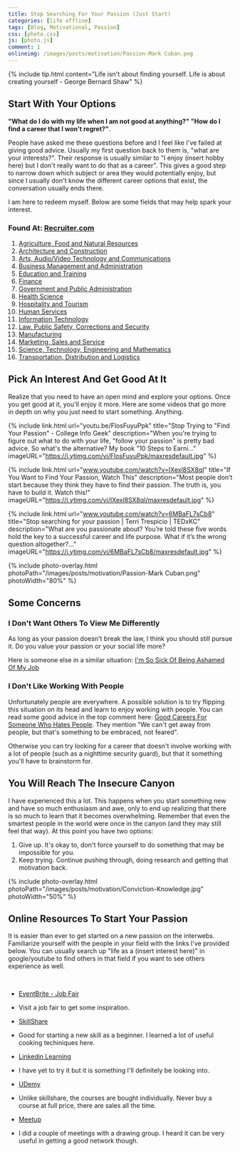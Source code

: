 ```yaml
---
title: Stop Searching For Your Passion (Just Start)
categories: [life offline]
tags: [Blog, Motivational, Passion]
css: [photo.css]
js: [photo.js]
comment: 1
onlineimg: /images/posts/motivation/Passion-Mark Cuban.png
---
```


{% include tip.html content="Life isn't about finding yourself. Life is about creating yourself
\- George Bernard Shaw" %}

## Start With Your Options

**"What do I do with my life when I am not good at anything?" "How do I find a career that I won't regret?"**. 

People have asked me these questions before and I feel like I've failed at giving good advice. Usually my first question back to them is, "what are your interests?". Their response is usually similar to "I enjoy (insert hobby here) but I don't really want to do that as a career". This gives a good step to narrow down which subject or area they would potentially enjoy, but since I usually don't know the different career options that exist, the conversation usually ends there.

I am here to redeem myself. Below are some fields that may help spark your interest.
### Found At: <a href="https://www.recruiter.com/careers/" target="_blank">Recruiter.com</a>

1. <a href="www.recruiter.com/careers/agriculture-food-natural-resources.html" target="_blank">Agriculture, Food and Natural Resources</a>
2. <a href="www.recruiter.com/careers/architecture-construction.html" target="_blank">Architecture and Construction</a>
3. <a href="https://www.recruiter.com/careers/arts-audio-video-technology-communications.html" target="_blank">Arts, Audio/Video Technology and Communications</a>
4. <a href="https://www.recruiter.com/careers/business-management-administration.html" target="_blank">Business Management and Administration</a>
5. <a href="https://www.recruiter.com/careers/education-training.html" target="_blank">Education and Training</a>
6. <a href="https://www.recruiter.com/careers/finance.html" target="_blank">Finance</a>
7. <a href="https://www.recruiter.com/careers/government-public-administration.html" target="_blank">Government and Public Administration</a>
8. <a href="https://www.recruiter.com/careers/health-science.html" target="_blank">Health Science</a>
9. <a href="https://www.recruiter.com/careers/hospitality-tourism.html" target="_blank">Hospitality and Tourism</a>
10. <a href="https://www.recruiter.com/careers/human-services.html" target="_blank">Human Services</a>
11. <a href="https://www.recruiter.com/careers/information-technology.html" target="_blank">Information Technology</a>
12. <a href="https://www.recruiter.com/careers/law-public-safety-corrections-security.html" target="_blank">Law, Public Safety, Corrections and Security</a>
13. <a href="https://www.recruiter.com/careers/manufacturing.html" target="_blank">Manufacturing</a>
14. <a href="https://www.recruiter.com/careers/marketing-sales-service.html" target="_blank">Marketing, Sales and Service</a>
15. <a href="https://www.recruiter.com/careers/science-technology-engineering-mathematics.html" target="_blank">Science, Technology, Engineering and Mathematics</a>
16. <a href="https://www.recruiter.com/careers/transportation-distribution-logistics.html" target="_blank">Transportation, Distribution and Logistics</a>

## Pick An Interest And Get Good At It

Realize that you need to have an open mind and explore your options. Once you get good at it, you'll enjoy it more. Here are some videos that go more in depth on why you just need to start something. Anything.

{% 
include link.html 
url="youtu.be/FlosFuyuPpk" 
title="Stop Trying to \"Find Your Passion\" - College Info Geek"
description="When you're trying to figure out what to do with your life, \"follow your passion\" is pretty bad advice. So what's the alternative? My book \"10 Steps to Earni..." 
imageURL="https://i.ytimg.com/vi/FlosFuyuPpk/maxresdefault.jpg" 
%}

{% 
include link.html 
url="www.youtube.com/watch?v=IXexl8SX8qI" 
title="If You Want to Find Your Passion, Watch This"
description="Most people don’t start because they think they have to find their passion. The truth is, you have to build it. Watch this!" 
imageURL="https://i.ytimg.com/vi/IXexl8SX8qI/maxresdefault.jpg" 
%}

{% 
include link.html 
url="www.youtube.com/watch?v=6MBaFL7sCb8" 
title="Stop searching for your passion | Terri Trespicio | TEDxKC"
description="What are you passionate about? You’re told these five words hold the key to a successful career and life purpose. What if it’s the wrong question altogether?..." 
imageURL="https://i.ytimg.com/vi/6MBaFL7sCb8/maxresdefault.jpg" 
%}


{% 
include photo-overlay.html 
photoPath="/images/posts/motivation/Passion-Mark Cuban.png"
photoWidth="80%"
%}

## Some Concerns

### I Don't Want Others To View Me Differently
As long as your passion doesn't break the law, I think you should still pursue it. Do you value your passion or your social life more?

Here is someone else in a similar situation: <a href="https://www.reddit.com/r/offmychest/comments/4jnbi9/im_so_sick_of_being_ashamed_of_my_job/" target="_blank">I'm So Sick Of Being Ashamed Of My Job</a>


### I Don't Like Working With People
Unfortunately people are everywhere. A possible solution is to try flipping this situation on its head and learn to enjoy working with people. You can read some good advice in the top comment here: <a href="https://www.reddit.com/r/careerguidance/comments/jppccl/good_careers_for_someone_who_hates_people/" target="_blank">Good Careers For Someone Who Hates People</a>. They mention "We can't get away from people, but that's something to be embraced, not feared".

Otherwise you can try looking for a career that doesn't involve working with a lot of people (such as a nighttime security guard), but that it something you'll have to brainstorm for.

## You Will Reach The Insecure Canyon

I have experienced this a lot. This happens when you start something new and have so much enthusiasm and awe, only to end up realizing that there is so much to learn that it becomes overwhelming. Remember that even the smartest people in the world were once in the canyon (and they may still feel that way). At this point you have two options:

1. Give up. It's okay to, don't force yourself to do something that may be impossible for you.
2. Keep trying. Continue pushing through, doing research and getting that motivation back.

{% 
include photo-overlay.html 
photoPath="/images/posts/motivation/Conviction-Knowledge.jpg"
photoWidth="50%"
%}



## Online Resources To Start Your Passion 

It is easier than ever to get started on a new passion on the interwebs. Familiarize yourself with the people in your field with the links I've provided below. You can usually search up "life as a (insert interest here)" in google/youtube to find others in that field if you want to see others experience as well.

<br>

* <a href="https://www.eventbrite.ca/d/online/job-fair/" target="_blank">EventBrite - Job Fair</a>
- Visit a job fair to get some inspiration.

* <a href="https://www.skillshare.com/" target="_blank">SkillShare</a>
- Good for starting a new skill as a beginner. I learned a lot of useful cooking techiniques here.  

* <a href="https://www.linkedin.com/learning/me" target="_blank">Linkedin Learning</a>
- I have yet to try it but it is something I'll definitely be looking into.

* <a href="www.udemy.com" target="_blank">UDemy</a>
- Unlike skillshare, the courses are bought individually. Never buy a course at full price, there are sales all the time.

* <a href="https://www.meetup.com/" target="_blank">Meetup</a>
- I did a couple of meetings with a drawing group. I heard it can be very useful in getting a good network though.